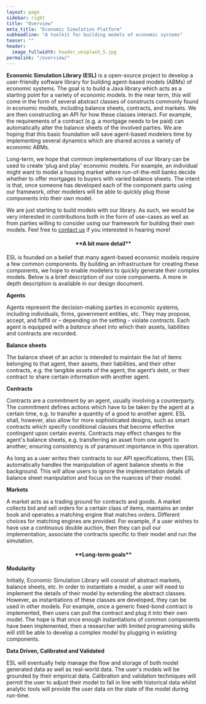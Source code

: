```yaml
---
layout: page
sidebar: right
title: "Overview"
meta_title: "Economic Simulation Platform"
subheadline: "A toolkit for building models of economic systems"
teaser: ""
header:
  image_fullwidth: header_unsplash_5.jpg
permalink: "/overview/"
---
```


**Economic Simulation Library (ESL)** is a open-source project to develop a user-friendly software library for building agent-based models (ABMs) of economic systems. The goal is to build a Java library which acts as a starting point for a variety of economic models. In the near term, this will come in the form of several abstract classes of constructs commonly found in economic models, including balance sheets, contracts, and markets. We are then constructing an API for how these classes interact. For example, the requirements of a contract (e.g. a mortgage needs to be paid) can automatically alter the balance sheets of the involved parties. We are hoping that this basic foundation will save agent-based modelers time by implementing several dynamics which are shared across a variety of economic ABMs.

Long-term, we hope that common implementations of our library can be used to create 'plug and play' economic models. For example, an individual might want to model a housing market where run-of-the-mill banks decide whether to offer mortgages to buyers with varied balance sheets. The intent is that, once someone has developed each of the component parts using our framework, other modelers will be able to quickly plug those components into their own model.

We are just starting to build models with our library. As such, we would be very interested in contributions both in the form of use-cases as well as from parties willing to consider using our framework for building their own models. Feel free to [contact us]({{site.url}}/contact/) if you interested in hearing more!  

<h4 style="text-align: center;" markdown="1">**A bit more detail**</h4>

ESL is founded on a belief that many agent-based economic models require a few common components. By building an infrastructure for creating these components, we hope to enable modelers to quickly generate their complex models. Below is a brief description of our core components. A more in depth description is available in our design document.   

**Agents**

Agents represent the decision-making parties in economic systems, including individuals, firms, government entities, etc. They may propose, accept, and fulfill or – depending on the setting  - violate _contracts_. Each agent is equipped with a _balance sheet_ into which their assets, liabilities and contracts are recorded.

**Balance sheets**

The balance sheet of an actor is intended to maintain the list of items belonging to that agent, their assets, their liabilities, and their other contracts, e.g. the tangible assets of the agent, the agent’s debt, or their contract to share certain information with another agent.

**Contracts**

Contracts are a commitment by an agent, usually  involving a counterparty. The commitment defines actions which have to be taken by the agent at a certain time, e.g. to transfer a quantity of a good to another agent. ESL shall, however, also allow for more sophisticated designs, such as smart contracts  which specify conditional clauses that become effective contingent upon certain events. Contracts may effect changes to the agent's balance sheets, e.g. transferring an asset from one agent to another; ensuring consistency is of paramount importance in this operation.

As long as a user writes their contracts to our API specifications, then ESL automatically handles the manipulation of agent balance sheets in the background. This will allow users to ignore the implementation details of balance sheet manipulation and focus on the nuances of their model.

**Markets**

A market acts as a trading ground for contracts and goods. A market collects bid and sell orders for a certain class of items, maintains an order book and operates a matching engine that matches orders. Different choices for matching engines are provided. For example, if a user wishes to have use a continuous double auction, then they can pull our implementation, associate the contracts specific to their model and run the simulation.

<h4 style="text-align: center;" markdown="1">**Long-term goals**</h4>

**Modularity**

Initially, Economic Simulation Library will consist of abstract markets, balance sheets, etc. In order to instantiate a model, a user will need to implement the details of their model by extending the abstract classes. However, as instantiations of these classes are developed, they can be used in other models. For example, once a generic fixed-bond contract is implemented, then users can pull the contract and plug it into their own model. The hope is that once enough instantiations of common components have been implemented, then a researcher with limited programming skills will still be able to develop a complex model by plugging in existing components.  

**Data Driven, Calibrated and Validated**

ESL will eventually help manage the flow and storage of both model generated data as well as real-world data. The
user's models will be grounded by their empirical data. Calibration and validation techniques will permit the user to adjust their model to fall in line with historical data whilst analytic tools will provide the user data on the state of the model during run-time.
